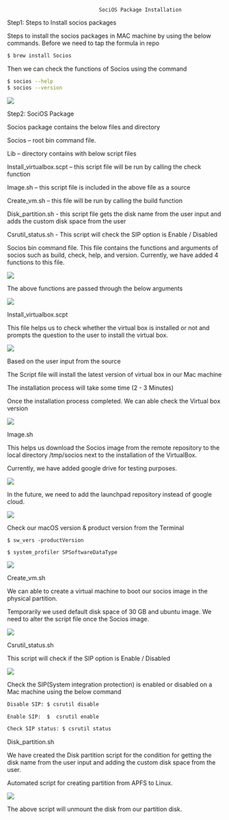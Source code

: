 
	                              SociOS Package Installation

Step1: Steps to Install socios packages

Steps to install the socios packages in MAC machine by using the below commands. Before we need to tap the formula in repo

```bash
$ brew install Socios
```

Then we can check the functions of Socios using the command

```bash
$ socios --help
$ socios --version
```

<img src="https://i.ibb.co/Gc65Lm4/image-0.png">

Step2: SociOS Package

Socios package contains the below files and directory

Socios – root bin command file.

Lib – directory contains with below script files

Install_virtualbox.scpt – this script file will be run by calling the check function

Image.sh – this script file is included in the above file as a source

Create_vm.sh – this file will be run by calling the build function

Disk_partition.sh - this script file gets the disk name from the user input and adds the custom disk space from the user

Csrutil_status.sh -  This script will check the SIP option is Enable / Disabled

Socios bin command file.
This file contains the functions and arguments of socios such as build, check, help, and version. Currently, we have added 4 functions to this file.

<img src="https://i.ibb.co/t3SKk29/Screenshot-1.jpg">

The above functions are passed through the below arguments 

<img src="https://i.ibb.co/0t0rncg/Screenshot-2.jpg">

Install_virtualbox.scpt

This file helps us to check whether the virtual box is installed or not and prompts the question to the user to install the virtual box.

<img src="https://i.ibb.co/D4LwJSd/Screenshot-3.jpg">

Based on the user input from the source 

The Script file will install the latest version of virtual box in our Mac machine

The installation process will take some time (2 - 3 Minutes)

Once the installation process completed. We can able check the Virtual box version
 
<img src="https://i.ibb.co/Cbd6GVM/image-1.png">

Image.sh

This helps us download the Socios image from the remote repository to the local directory /tmp/socios next to the installation of the VirtualBox. 

Currently, we have added google drive for testing purposes.

<img src="https://i.ibb.co/JsT2rBP/image-2.png">

In the future, we need to add the launchpad repository instead of google cloud.

<img src="https://i.ibb.co/tH4BF3N/image-3.png">

Check our macOS version & product version from the Terminal

```
$ sw_vers -productVersion 

$ system_profiler SPSoftwareDataType
```

<img src="https://i.ibb.co/K0fHbFC/image-4.png">

Create_vm.sh

We can able to create a virtual machine to boot our socios image in the physical partition.

Temporarily we used default disk space of 30 GB and ubuntu image. We need to alter the script file once the Socios image.

<img src="https://i.ibb.co/HxrRK35/Screenshot-4.jpg">

Csrutil_status.sh

This script will check if the SIP option is Enable / Disabled

<img src="https://i.ibb.co/4phBQBM/image-5.png">

Check the SIP(System integration protection) is enabled or disabled on a Mac machine using the below command 

```bash
Disable SIP: $ csrutil disable

Enable SIP:  $  csrutil enable

Check SIP status: $ csrutil status
```

Disk_partition.sh

We have created the Disk partition script for the condition for getting the disk name from the user input and adding the custom disk space from the user.

Automated script for creating partition from APFS to Linux.

<img src="https://i.ibb.co/GC0zk7X/image-6.png">

The above script will unmount the disk from our partition disk.
